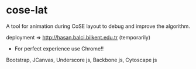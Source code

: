 # cose-lat
A tool for animation during CoSE layout to debug and improve the algorithm.

deployment => http://hasan.balci.bilkent.edu.tr (temporarily)
* For perfect experience use Chrome!!

Bootstrap,
JCanvas, 
Underscore js, 
Backbone js, 
Cytoscape js
